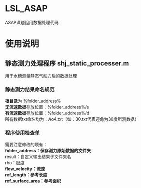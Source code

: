 # LSL_ASAP
ASAP课题组用数据处理代码

# 使用说明
## 静态测力处理程序 shj_static_processer.m
用于水槽测量静态气动力后的数据处理
### 静态测力结果命名规范
**根目录**为 %folder_address%  
**无流速数据**存放位置：%folder_address%/s  
**有流速数据**存放位置：%folder_address%/d  
所有数据txt命名均为：_AoA_.txt（如：30.txt代表迎角为30度所测数据）
### 程序使用检查单
需要注意修改的项有：  
**folder_address：保存测力原始数据的文件夹**  
result：自定义输出结果子文件夹名  
rho：密度  
**flow_velocity：流速**  
**ref_length：参考长度**  
**ref_surface_area：参考面积**  